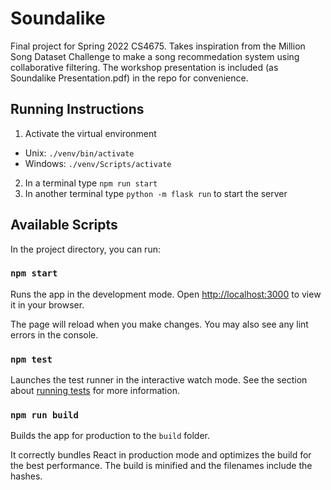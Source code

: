 # Soundalike

Final project for Spring 2022 CS4675. Takes inspiration from the Million Song Dataset Challenge to make a song recommedation system using collaborative filtering. The workshop presentation is included (as Soundalike Presentation.pdf) in the repo for convenience. 

## Running Instructions

1.	Activate the virtual environment
  * Unix: `./venv/bin/activate`
  * Windows: `./venv/Scripts/activate`
2.	In a terminal type `npm run start`
3.	In another terminal type `python -m flask run` to start the server



## Available Scripts

In the project directory, you can run:

### `npm start`

Runs the app in the development mode. Open [http://localhost:3000](http://localhost:3000) to view it in your browser.

The page will reload when you make changes. You may also see any lint errors in the console.

### `npm test`

Launches the test runner in the interactive watch mode. See the section about [running tests](https://facebook.github.io/create-react-app/docs/running-tests) for more information.

### `npm run build`

Builds the app for production to the `build` folder.

It correctly bundles React in production mode and optimizes the build for the best performance. The build is minified and the filenames include the hashes.
